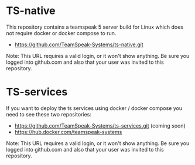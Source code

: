 # TS-native

This repository contains a teamspeak 5 server build for Linux which does not require docker or docker compose to run.

* https://github.com/TeamSpeak-Systems/ts-native.git

Note: This URL requires a valid login, or it won't show anything. Be sure you logged into github.com and also that your user was invited to this repository.

# TS-services

If you want to deploy the ts services using docker / docker compose you need to see these two repositories:

* https://github.com/TeamSpeak-Systems/ts-services.git (coming soon)
* https://hub.docker.com/teamspeak-systems

Note: This URL requires a valid login, or it won't show anything. Be sure you logged into github.com and also that your user was invited to this repository.
